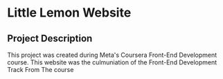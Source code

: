 # Little Lemon Website
## Project Description
This project was created during Meta's Coursera Front-End Development course. This website was the culmuniation of the Front-End Development Track From The course

